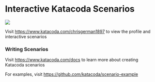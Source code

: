 # Interactive Katacoda Scenarios

[![](http://shields.katacoda.com/katacoda/chrisgerman1897/count.svg)](https://www.katacoda.com/chrisgerman1897 "Get your profile on Katacoda.com")

Visit https://www.katacoda.com/chrisgerman1897 to view the profile and interactive scenarios

### Writing Scenarios
Visit https://www.katacoda.com/docs to learn more about creating Katacoda scenarios

For examples, visit https://github.com/katacoda/scenario-example

